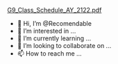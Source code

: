[G9_Class_Schedule_AY_2122.pdf](https://github.com/Recomendable/Recomendable/files/8599127/G9_Class_Schedule_AY_2122.pdf)
- 👋 Hi, I’m @Recomendable
- 👀 I’m interested in ...
- 🌱 I’m currently learning ...
- 💞️ I’m looking to collaborate on ...
- 📫 How to reach me ...

<!---
Recomendable/Recomendable is a ✨ special ✨ repository because its `README.md` (this file) appears on your GitHub profile.
You can click the Preview link to take a look at your changes.
--->
